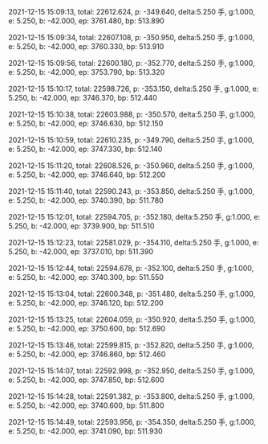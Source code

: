 2021-12-15 15:09:13, total: 22612.624, p: -349.640, delta:5.250 手, g:1.000, e: 5.250, b: -42.000, ep: 3761.480, bp: 513.890

2021-12-15 15:09:34, total: 22607.108, p: -350.950, delta:5.250 手, g:1.000, e: 5.250, b: -42.000, ep: 3760.330, bp: 513.910

2021-12-15 15:09:56, total: 22600.180, p: -352.770, delta:5.250 手, g:1.000, e: 5.250, b: -42.000, ep: 3753.790, bp: 513.320

2021-12-15 15:10:17, total: 22598.726, p: -353.150, delta:5.250 手, g:1.000, e: 5.250, b: -42.000, ep: 3746.370, bp: 512.440

2021-12-15 15:10:38, total: 22603.988, p: -350.570, delta:5.250 手, g:1.000, e: 5.250, b: -42.000, ep: 3746.630, bp: 512.150

2021-12-15 15:10:59, total: 22610.235, p: -349.790, delta:5.250 手, g:1.000, e: 5.250, b: -42.000, ep: 3747.330, bp: 512.140

2021-12-15 15:11:20, total: 22608.526, p: -350.960, delta:5.250 手, g:1.000, e: 5.250, b: -42.000, ep: 3746.640, bp: 512.200

2021-12-15 15:11:40, total: 22590.243, p: -353.850, delta:5.250 手, g:1.000, e: 5.250, b: -42.000, ep: 3740.390, bp: 511.780

2021-12-15 15:12:01, total: 22594.705, p: -352.180, delta:5.250 手, g:1.000, e: 5.250, b: -42.000, ep: 3739.900, bp: 511.510

2021-12-15 15:12:23, total: 22581.029, p: -354.110, delta:5.250 手, g:1.000, e: 5.250, b: -42.000, ep: 3737.010, bp: 511.390

2021-12-15 15:12:44, total: 22594.678, p: -352.100, delta:5.250 手, g:1.000, e: 5.250, b: -42.000, ep: 3740.300, bp: 511.550

2021-12-15 15:13:04, total: 22600.348, p: -351.480, delta:5.250 手, g:1.000, e: 5.250, b: -42.000, ep: 3746.120, bp: 512.200

2021-12-15 15:13:25, total: 22604.059, p: -350.920, delta:5.250 手, g:1.000, e: 5.250, b: -42.000, ep: 3750.600, bp: 512.690

2021-12-15 15:13:46, total: 22599.815, p: -352.820, delta:5.250 手, g:1.000, e: 5.250, b: -42.000, ep: 3746.860, bp: 512.460

2021-12-15 15:14:07, total: 22592.998, p: -352.950, delta:5.250 手, g:1.000, e: 5.250, b: -42.000, ep: 3747.850, bp: 512.600

2021-12-15 15:14:28, total: 22591.382, p: -353.800, delta:5.250 手, g:1.000, e: 5.250, b: -42.000, ep: 3740.600, bp: 511.800

2021-12-15 15:14:49, total: 22593.956, p: -354.350, delta:5.250 手, g:1.000, e: 5.250, b: -42.000, ep: 3741.090, bp: 511.930